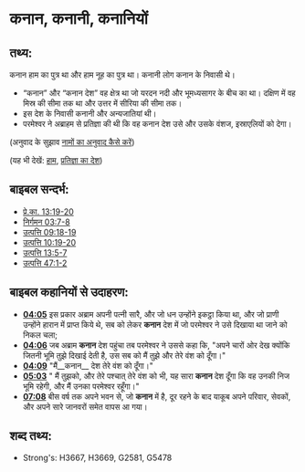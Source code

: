 # कनान, कनानी, कनानियों #

## तथ्य: ##

कनान हाम का पुत्र था और हाम नूह का पुत्र था। कनानी लोग कनान के निवासी थे।

* “कनान” और “कनान देश” वह क्षेत्र था जो यरदन नदी और भूमध्यसागर के बीच का था। दक्षिण में वह मिस्र की सीमा तक था और उत्तर में सीरिया की सीमा तक।
* इस देश के निवासी कनानी और अन्यजातियां थी।
* परमेश्वर ने अब्राहम से प्रतिज्ञा की थी कि वह कनान देश उसे और उसके वंशज, इस्राएलियों को देगा।

(अनुवाद के सुझाव [नामों का अनुवाद कैसे करें](rc://en/ta/man/translate/translate-names))

(यह भी देखें: [हाम](../names/ham.md), [प्रतिज्ञा का देश](../kt/promisedland.md))

## बाइबल सन्दर्भ: ##

* [प्रे.का. 13:19-20](rc://en/tn/help/act/13/19)
* [निर्गमन 03:7-8](rc://en/tn/help/exo/03/07)
* [उत्पत्ति 09:18-19](rc://en/tn/help/gen/09/18)
* [उत्पत्ति 10:19-20](rc://en/tn/help/gen/10/19)
* [उत्पत्ति 13:5-7](rc://en/tn/help/gen/13/05)
* [उत्पत्ति 47:1-2](rc://en/tn/help/gen/47/01)

## बाइबल कहानियों से उदाहरण: ##

* __[04:05](rc://en/tn/help/obs/04/05)__ इस प्रकार अब्राम अपनी पत्नी सारै, और जो धन उन्होंने इकट्ठा किया था, और जो प्राणी उन्होंने हारान में प्राप्त किये थे, सब को लेकर __कनान__ देश में जो परमेश्वर ने उसे दिखाया था जाने को निकल चला;
* __[04:06](rc://en/tn/help/obs/04/06)__ जब अब्राम __कनान__ देश पहुंचा तब परमेश्वर ने उससे कहा कि, "अपने चारों ओर देख क्योंकि जितनी भूमि तुझे दिखाई देती है, उस सब को मैं तुझे और तेरे वंश को दूँगा।"
* __[04:09](rc://en/tn/help/obs/04/09)__ "मैं__कनान__ देश तेरे वंश को दूँगा।"
* __[05:03](rc://en/tn/help/obs/05/03)__ " मैं तुझको, और तेरे पश्चात् तेरे वंश को भी, यह सारा __कनान__ देश दूँगा कि वह उनकी निज भूमि रहेगी, और मैं उनका परमेश्‍वर रहूँगा।"
* __[07:08](rc://en/tn/help/obs/07/08)__ बीस वर्ष तक अपने भवन से, जो __कनान__ में है, दूर रहने के बाद याकूब अपने परिवार, सेवकों, और अपने सारे जानवरों समेत वापस आ गया।

## शब्द तथ्य: ##

* Strong's: H3667, H3669, G2581, G5478
